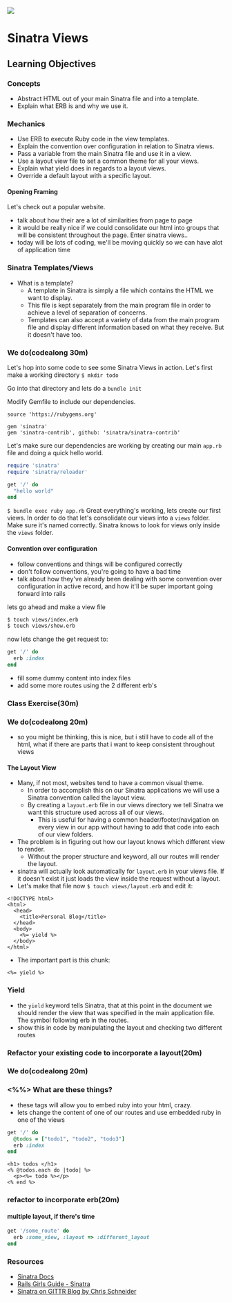 ![](http://www.kylembrown.com/wp-content/uploads/2013/11/logo.png)
# Sinatra Views

## Learning Objectives
### Concepts
- Abstract HTML out of your main Sinatra file and into a template.
- Explain what ERB is and why we use it.

### Mechanics
- Use ERB to execute Ruby code in the view templates.
- Explain the convention over configuration in relation to Sinatra views.
- Pass a variable from the main Sinatra file and use it in a view.
- Use a layout view file to set a common theme for all your views.
- Explain what yield does in regards to a layout views.
- Override a default layout with a specific layout.

#### Opening Framing
Let's check out a popular website.
- talk about how their are a lot of similarities from page to page
- it would be really nice if we could consolidate our html into groups that will be consistent throughout the page. Enter sinatra views..
- today will be lots of coding, we'll be moving quickly so we can have alot of application time

### Sinatra Templates/Views
- What is a template?
  - A template in Sinatra is simply a file which contains the HTML we want to display.
  - This file is kept separately from the main program file in order to achieve a level of separation of concerns.
  - Templates can also accept a variety of data from the main program file and display different information based on what they receive. But it doesn't have too.

### We do(codealong 30m)  
Let's hop into some code to see some Sinatra Views in action. Let's first make a working directory `$ mkdir todo`

Go into that directory and lets do a `bundle init`

Modify Gemfile to include our dependencies.
```
source 'https://rubygems.org'

gem 'sinatra'
gem 'sinatra-contrib', github: 'sinatra/sinatra-contrib'
```

Let's make sure our dependencies are working by creating our main `app.rb` file and doing a quick hello world.

```ruby
require 'sinatra'
require 'sinatra/reloader'

get '/' do
  "hello world"
end
```

`$ bundle exec ruby app.rb`
Great everything's working, lets create our first views. In order to do that let's consolidate our views into a `views` folder. Make sure it's named correctly. Sinatra knows to look for views only inside the `views` folder.

#### Convention over configuration
- follow conventions and things will be configured correctly
- don't follow conventions, you're going to have a bad time
- talk about how they've already been dealing with some convention over configuration in active record, and how it'll be super important going forward into rails

lets go ahead and make a view file
```bash
$ touch views/index.erb
$ touch views/show.erb
```

now lets change the get request to:
```ruby
get '/' do
  erb :index
end
```

- fill some dummy content into index files
- add some more routes using the 2 different erb's

### Class Exercise(30m)


### We do(codealong 20m)
- so you might be thinking, this is nice, but i still have to code all of the html, what if there are parts that i want to keep consistent throughout views

#### The Layout View
- Many, if not most, websites tend to have a common visual theme.
  - In order to accomplish this on our Sinatra applications we will use a Sinatra convention called the layout view.
  - By creating a `layout.erb` file in our views directory we tell Sinatra we want this structure used across all of our views.
    - This is useful for having a common header/footer/navigation on every view in our app without having to add that code into each of our view folders.
- The problem is in figuring out how our layout knows which different view to render.
  - Without the proper structure and keyword, all our routes will render the layout.
- sinatra will actually look automatically for `layout.erb` in your views file. If it doesn't exist it just loads the view inside the request without a layout.
- Let's make that file now `$ touch views/layout.erb` and edit it:
```erb
<!DOCTYPE html>
<html>
  <head>
    <title>Personal Blog</title>
  </head>
  <body>
    <%= yield %>
  </body>
</html>
```
- The important part is this chunk:
```erb
<%= yield %>
```

### Yield
- the `yield` keyword tells Sinatra, that at this point in the document we should render the view that was specified in the main application file. The symbol following erb in the routes.
- show this in code by manipulating the layout and checking two different routes

### Refactor your existing code to incorporate a layout(20m)

### We do(codealong 20m)
### <%%> What are these things?
- these tags will allow you to embed ruby into your html, crazy.
- lets change the content of one of our routes and use embedded ruby in one of the views


```ruby
get '/' do
  @todos = ["todo1", "todo2", "todo3"]
  erb :index
end
```

```erb
<h1> todos </h1>
<% @todos.each do |todo| %>
  <p><%= todo %></p>
<% end %>
```
### refactor to incorporate erb(20m)






#### multiple layout, if there's time
```ruby
get '/some_route' do
  erb :some_view, :layout => :different_layout
end
```
### Resources
- [Sinatra Docs](http://www.sinatrarb.com/)
- [Rails Girls Guide - Sinatra](http://guides.railsgirls.com/sinatra-app/)
- [Sinatra on GITTR Blog by Chris Schneider](http://gittr.com/?cat=8)
